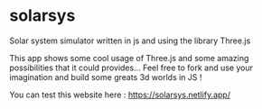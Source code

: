# solarsys
Solar system simulator written in js and using the library Three.js

This app shows some cool usage of Three.js and some amazing possibilities that it could provides... Feel free to fork and use your imagination and build some greats 3d worlds in JS !

You can test this website here : https://solarsys.netlify.app/
